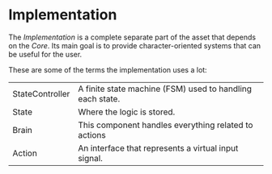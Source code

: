 # Implementation

The _Implementation_ is a complete separate part of the asset that depends on the _Core_. Its main goal is to provide character-oriented systems that can be useful for the user.

These are some of the terms the implementation uses a lot:

|  |  |
| :--- | :--- |
| StateController | A finite state machine \(FSM\) used to handling each state. |
| State | Where the logic is stored. |
| Brain | This component handles everything related to actions |
| Action | An interface that represents a virtual input signal. |


